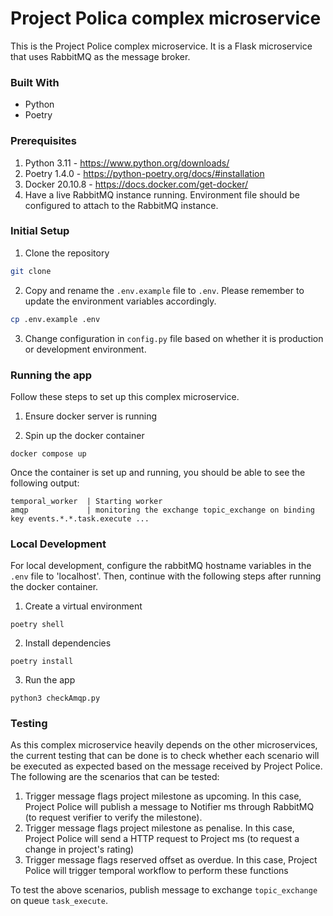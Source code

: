 # Project Polica complex microservice

This is the Project Police complex microservice. It is a Flask microservice that uses RabbitMQ as the message broker.

### Built With

- Python
- Poetry

### Prerequisites

1. Python 3.11 - https://www.python.org/downloads/
2. Poetry 1.4.0 - https://python-poetry.org/docs/#installation
3. Docker 20.10.8 - https://docs.docker.com/get-docker/
4. Have a live RabbitMQ instance running. Environment file should be configured to attach to the RabbitMQ instance.

### Initial Setup

1.  Clone the repository

```bash
git clone
```

2.  Copy and rename the `.env.example` file to `.env`. Please remember to update the environment variables accordingly.

```bash
cp .env.example .env
```

3.  Change configuration in `config.py` file based on whether it is production or development environment.

### Running the app

Follow these steps to set up this complex microservice.

1. Ensure docker server is running

2. Spin up the docker container

```
docker compose up
```

Once the container is set up and running, you should be able to see the following output:

```
temporal_worker  | Starting worker
amqp             | monitoring the exchange topic_exchange on binding key events.*.*.task.execute ...
```

### Local Development

For local development, configure the rabbitMQ hostname variables in the `.env` file to 'localhost'. Then, continue with the following steps after running the docker container.

1. Create a virtual environment

```
poetry shell
```

2. Install dependencies

```
poetry install
```

3. Run the app

```
python3 checkAmqp.py
```

### Testing

As this complex microservice heavily depends on the other microservices, the current testing that can be done is to check whether each scenario will be executed as expected based on the message received by Project Police. The following are the scenarios that can be tested:

1. Trigger message flags project milestone as upcoming. In this case, Project Police will publish a message to Notifier ms through RabbitMQ (to request verifier to verify the milestone).
2. Trigger message flags project milestone as penalise. In this case, Project Police will send a HTTP request to Project ms (to request a change in project's rating)
3. Trigger message flags reserved offset as overdue. In this case, Project Police will trigger temporal workflow to perform these functions

To test the above scenarios, publish message to exchange `topic_exchange` on queue `task_execute`.
